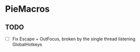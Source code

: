 # PieMacros

## TODO

- [ ] Fix Escape + OutFocus, broken by the single thread listening GlobalHotkeys


